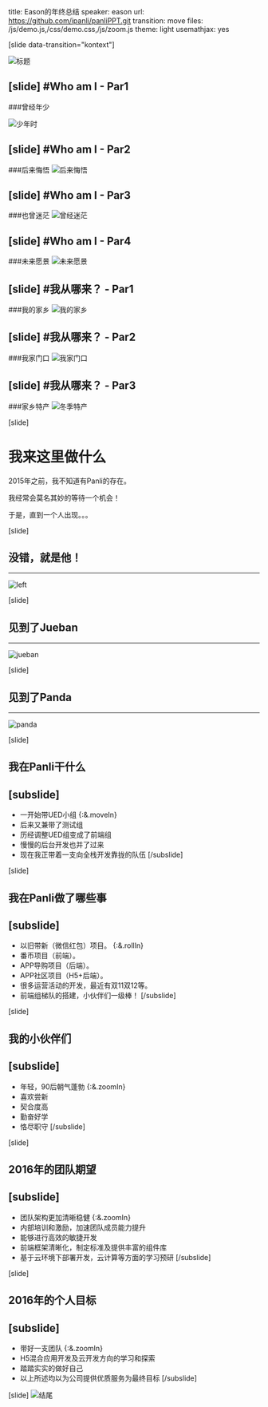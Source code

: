 title: Eason的年终总结
speaker: eason
url: https://github.com/ipanli/panliPPT.git
transition: move
files: /js/demo.js,/css/demo.css,/js/zoom.js
theme: light
usemathjax: yes

[slide data-transition="kontext"]

![标题](http://zanjs.b0.upaiyun.com/image/5/41/d330099ab885fd4d652aaf81a6475.png)


[slide]
#Who am I - Par1
----
###曾经年少

![少年时](http://zanjs.b0.upaiyun.com/image/0/d8/c524b41b2b0949a0b64b111995b37.jpg)

[slide]
#Who am I - Par2
----
###后来悔悟
![后来悔悟](http://zanjs.b0.upaiyun.com/image/e/2a/5e5c9fe385a54a9c315f5d6c679df.jpg)


[slide]
#Who am I - Par3
----
###也曾迷茫
![曾经迷茫](http://zanjs.b0.upaiyun.com/image/e/f1/2c86b46973a57132a2a556388de08.jpg)


[slide]
#Who am I - Par4
----
###未来愿景
![未来愿景](http://zanjs.b0.upaiyun.com/image/6/d1/651e06f104fa690ebccfb4b22c352.jpg)


[slide]
#我从哪来？ - Par1
----
###我的家乡
![我的家乡](http://zanjs.b0.upaiyun.com/image/5/bf/897869a99637712a574523389bb56.jpg)

[slide]
#我从哪来？ - Par2
----
###我家门口
![我家门口](http://zanjs.b0.upaiyun.com/image/3/80/86b9f7710862a547c1c307149c6cb.jpg)

[slide]
#我从哪来？ - Par3
----
###家乡特产
![冬季特产](http://zanjs.b0.upaiyun.com/image/5/96/b430f3900e9804676fb8cc1551717.jpg)


[slide]
# 我来这里做什么
2015年之前，我不知道有Panli的存在。

我经常会莫名其妙的等待一个机会！

于是，直到一个人出现。。。


[slide]
## 没错，就是他！
---
![left](http://zanjs.b0.upaiyun.com/image/e/f0/0e660f6013944075623fc2748d891.jpg)

[slide]
## 见到了Jueban
---
![jueban](http://zanjs.b0.upaiyun.com/image/c/fc/07d0d868fb207feb4828bb833635f.jpg)

[slide]
## 见到了Panda
---
![panda](http://zanjs.b0.upaiyun.com/image/b/00/cd36ebfc34a816118762e60027274.jpg)

[slide]
## 我在Panli干什么
[subslide]
---
* 一开始带UED小组 {:&.moveIn}
* 后来又兼带了测试组
* 历经调整UED组变成了前端组 
* 慢慢的后台开发也并了过来 
* 现在我正带着一支向全栈开发靠拢的队伍 
[/subslide]

[slide]
## 我在Panli做了哪些事
[subslide]
---
* 以旧带新（微信红包）项目。 {:&.rollIn}
* 番币项目（前端）。
* APP导购项目（后端）。
* APP社区项目（H5+后端）。
* 很多运营活动的开发，最近有双11双12等。
* 前端组梯队的搭建，小伙伴们一级棒！
[/subslide]


[slide]
## 我的小伙伴们
[subslide]
---
* 年轻，90后朝气蓬勃 {:&.zoomIn}
* 喜欢尝新
* 契合度高
* 勤奋好学
* 恪尽职守
[/subslide]

[slide]
## 2016年的团队期望
[subslide]
---
* 团队架构更加清晰稳健 {:&.zoomIn}
* 内部培训和激励，加速团队成员能力提升
* 能够进行高效的敏捷开发
* 前端框架清晰化，制定标准及提供丰富的组件库
* 基于云环境下部署开发，云计算等方面的学习预研
[/subslide]

[slide]
## 2016年的个人目标
[subslide]
---
* 带好一支团队 {:&.zoomIn}
* H5混合应用开发及云开发方向的学习和探索
* 踏踏实实的做好自己
* 以上所述均以为公司提供优质服务为最终目标
[/subslide]

[slide]
![结尾](http://zanjs.b0.upaiyun.com/image/e/f0/736cb533381bd30551ed326d69524.png)



